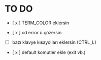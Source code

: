 # TO DO

- [ x ] TERM_COLOR eklersin

- [ x  ] cd error ü çözersin
- [ ] bazı klavye kısayolları eklersin (CTRL_L)
- [ x  ] default komutler ekle (exit vb.)

